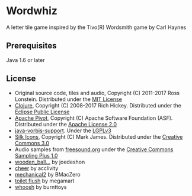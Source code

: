 # Wordwhiz

A letter tile game inspired by the Tivo(R) Wordsmith game by Carl Haynes

## Prerequisites

Java 1.6 or later

## License

* Original source code, tiles and audio, Copyright (C) 2011-2017 Ross Lonstein. Distributed under the [MIT License](http://www.opensource.org/licenses/mit-license.php)
* [Clojure](http://clojure.org/), Copyright (C) 2008-2017 Rich Hickey. Distributed under the [Eclipse Public License](http://opensource.org/licenses/eclipse-1.0.php)
* [Apache Pivot](http://pivot.apache.org/), Copyright (C) Apache Software Foundation (ASF). Distributed under the [Apache License 2.0](http://http://www.apache.org/licenses/LICENSE-2.0)
* [java-vorbis-support](https://github.com/Trilarion/java-vorbis-support). Under the [LGPLv3](http://www.gnu.org/licenses/lgpl-3.0.txt)
* [Silk Icons](http://www.famfamfam.com/lab/icons/silk/), Copyright (C) Mark James. Distributed under the [Creative Commons 3.0](http://creativecommons.org/licenses/by/3.0/)
* Audio samples from [freesound.org](http://www.freesound.org/) under the [Creative Commons Sampling Plus 1.0](http://creativecommons.org/licenses/sampling+/1.0/)
 * [wooden_ball...](https://freesound.org/people/joedeshon/sounds/117413/) by joedeshon
 * [cheer](http://www.freesound.org/samplesViewSingle.php?id=22952) by acclivity
 * [mechanical2](http://www.freesound.org/samplesViewSingle.php?id=94121) by BMacZero
 * [toilet flush](http://www.freesound.org/samplesViewSingle.php?id=20736) by megamart
 * [whoosh](http://www.freesound.org/samplesViewSingle.php?id=9257) by burnttoys
